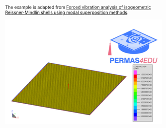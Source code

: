 The example is adapted from  [Forced vibration analysis of isogeometric Reissner-Mindlin shells using modal superposition methods](https://doi.org/10.1016/j.tws.2025.113360).

![Plate](plate.png "Simply supported plate")
